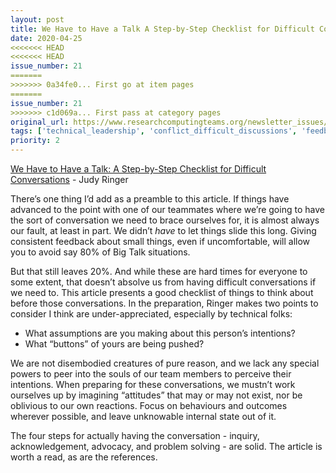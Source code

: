 ```yaml
---
layout: post
title: We Have to Have a Talk A Step-by-Step Checklist for Difficult Conversations - Judy Ringer
date: 2020-04-25
<<<<<<< HEAD
<<<<<<< HEAD
issue_number: 21
=======
>>>>>>> 0a34fe0... First go at item pages
=======
issue_number: 21
>>>>>>> c1d069a... First pass at category pages
original_url: https://www.researchcomputingteams.org/newsletter_issues/0021
tags: ['technical_leadership', 'conflict_difficult_discussions', 'feedback', 'managing_individuals']
priority: 2
---
```


<!-- markdownlint-disable MD033 -->
<!-- markdownlint-disable MD041 -->
<!-- markdownlint-disable MD049 -->

[We Have to Have a Talk: A Step-by-Step Checklist for Difficult Conversations](https://www.judyringer.com/resources/articles/we-have-to-talk-a-stepbystep-checklist-for-difficult-conversations.php) - Judy Ringer

There’s one thing I’d add as a preamble to this article.  If things have advanced to the point with one of our teammates where we’re going to have the sort of conversation we need to brace ourselves for, it is almost always our fault, at least in part.  We didn’t *have* to let things slide this long.  Giving consistent feedback about small things, even if uncomfortable, will allow you to avoid say 80% of Big Talk situations.

But that still leaves 20%.  And while these are hard times for everyone to some extent, that doesn’t absolve us from having difficult conversations if we need to.  This article presents a good checklist of things to think about before those conversations.  In the preparation, Ringer makes two points to consider I think are under-appreciated, especially by technical folks:

- What assumptions are you making about this person’s intentions?
- What “buttons” of yours are being pushed?

We are not disembodied creatures of pure reason, and we lack any special powers to peer into the souls of our team members to perceive their intentions.  When preparing for these conversations, we mustn’t work ourselves up by imagining “attitudes” that may or may not exist, nor be oblivious to our own reactions.  Focus on behaviours and outcomes wherever possible, and leave unknowable internal state out of it.

The four steps for actually having the conversation - inquiry, acknowledgement, advocacy, and problem solving - are solid.  The article is worth a read, as are the references.

